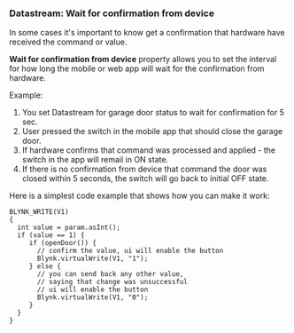 ### Datastream: Wait for confirmation from device

In some cases it's important to know get a confirmation that hardware have received the command or value.

**Wait for confirmation from device** property allows you to set the interval for how long the mobile or web app will wait for the confirmation from hardware.

Example: 
1. You set Datastream for garage door status to wait for confirmation for 5 sec. 
2. User pressed the switch in the mobile app that should close the garage door.
3. If hardware confirms that command was processed and applied - the switch in the app will remail in ON state.
4. If there is no confirmation from device that command the door was closed within 5 seconds, the switch will go back to initial OFF state.


Here is a simplest code example that shows how you can make it work:

```
BLYNK_WRITE(V1)
{   
  int value = param.asInt();
  if (value == 1) {
     if (openDoor()) {
       // confirm the value, ui will enable the button
       Blynk.virtualWrite(V1, "1");
     } else {
       // you can send back any other value, 
       // saying that change was unsuccessful
       // ui will enable the button
       Blynk.virtualWrite(V1, "0");
     }
  }
}
```
